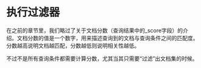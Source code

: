 # 执行过滤器

在之前的章节里，我们略过了关于文档分数（查询结果中的\_score字段）的介绍。文档分数的值是一个数字，用来描述查询到的文档与查询条件之间的匹配度。分数越高说明文档越匹配，分数越低则说明相关性越低。

不过不是所有查询条件都需要计算分数，尤其当其只需要“过滤”出文档集的时候。

